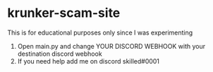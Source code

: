 # krunker-scam-site
This is for educational purposes only since I was experimenting

1. Open main.py and change YOUR DISCORD WEBHOOK with your destination discord webhook
2. If you need help add me on discord skilled#0001
